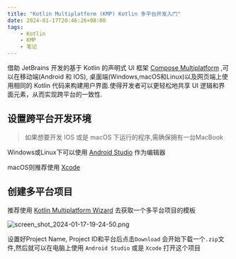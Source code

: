 ```yaml
---
title: "Kotlin Multiplatform (KMP) Kotlin 多平台开发入门"
date: 2024-01-17T20:46:26+08:00
tags: 
    - Kotlin
    - KMP
    - 笔记
---
```


借助 JetBrains 开发的基于 Kotlin 的声明式 UI 框架 [Compose Multiplatform](https://www.jetbrains.com/zh-cn/lp/compose-multiplatform/) ,可以在移动端(Android 和 IOS), 桌面端(Windows,macOS和Linux)以及网页端上使用相同的 Kotlin 代码来构建用户界面.使得开发者可以更轻松地共享 UI 逻辑和界面元素，从而实现跨平台的一致性.

## 设置跨平台开发环境

>  如果想要开发 IOS 或是 macOS 下运行的程序,需确保拥有一台MacBook

Windows或Linux下可以使用 [Android Studio](https://developer.android.com/studio?hl=zh-cn) 作为编辑器

macOS则推荐使用 [Xcode](https://developer.apple.com/xcode/)

## 创建多平台项目

推荐使用 [Kotlin Multiplatform Wizard](https://kmp.jetbrains.com/) 去获取一个多平台项目的模板

![screen_shot_2024-01-17-19-24-50.png](https://img.xwyue.com/i/2024/01/17/65a7b95f0249f.png)

设置好Project Name, Project ID和平台后点击`Download` 会开始下载一个`.zip`文件,然后就可以在电脑上使用 `Android Studio` 或是 `Xcode` 打开这个项目

